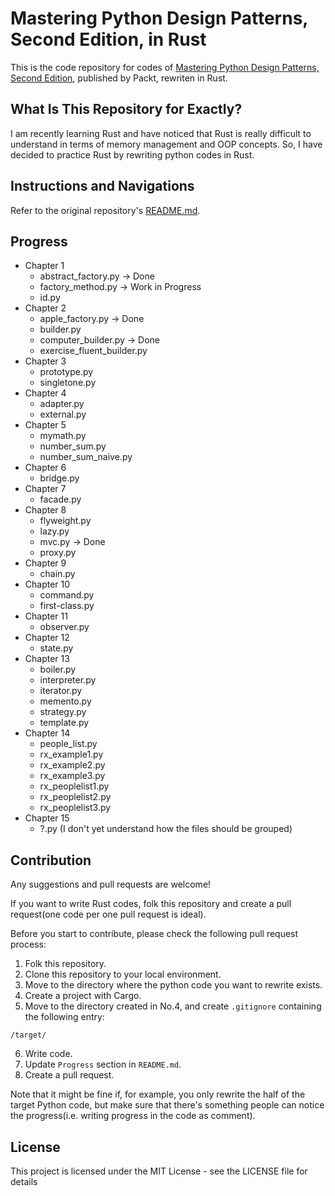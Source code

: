 # Mastering Python Design Patterns, Second Edition, in Rust

This is the code repository for codes of [Mastering Python Design Patterns, Second Edition](https://www.packtpub.com/application-development/mastering-python-design-patterns-second-edition?utm_source=github&utm_medium=repository&utm_campaign=), published by Packt, rewriten in Rust.


## What Is This Repository for Exactly?

I am recently learning Rust and have noticed that Rust is really difficult to understand in terms of memory management and OOP concepts. So, I have decided to practice Rust by rewriting python codes in Rust.


## Instructions and Navigations

Refer to the original repository's [README.md](https://github.com/PacktPublishing/Mastering-Python-Design-Patterns-Second-Edition/blob/master/README.md).


## Progress

* Chapter 1
  * abstract_factory.py -> Done
  * factory_method.py -> Work in Progress
  * id.py
* Chapter 2
  * apple_factory.py -> Done
  * builder.py
  * computer_builder.py -> Done
  * exercise_fluent_builder.py
* Chapter 3
  * prototype.py
  * singletone.py
* Chapter 4
  * adapter.py
  * external.py
* Chapter 5
  * mymath.py
  * number_sum.py
  * number_sum_naive.py
* Chapter 6
  * bridge.py
* Chapter 7
  * facade.py
* Chapter 8
  * flyweight.py
  * lazy.py
  * mvc.py -> Done
  * proxy.py
* Chapter 9
  * chain.py
* Chapter 10
  * command.py
  * first-class.py
* Chapter 11
  * observer.py
* Chapter 12
  * state.py
* Chapter 13
  * boiler.py
  * interpreter.py
  * iterator.py
  * memento.py
  * strategy.py
  * template.py
* Chapter 14
  * people_list.py
  * rx_example1.py
  * rx_example2.py
  * rx_example3.py
  * rx_peoplelist1.py
  * rx_peoplelist2.py
  * rx_peoplelist3.py
* Chapter 15
  * ?.py (I don't yet understand how the files should be grouped)


## Contribution

Any suggestions and pull requests are welcome!

If you want to write Rust codes, folk this repository and create a pull request(one code per one pull request is ideal).

Before you start to contribute, please check the following pull request process:

1. Folk this repository.
2. Clone this repository to your local environment.
3. Move to the directory where the python code you want to rewrite exists.
4. Create a project with Cargo.
5. Move to the directory created in No.4, and create `.gitignore` containing the following entry:

```
/target/
```

6. Write code.
7. Update `Progress` section in `README.md`.
8. Create a pull request.

Note that it might be fine if, for example, you only rewrite the half of the target Python code, but make sure that there's something people can notice the progress(i.e. writing progress in the code as comment).


## License

This project is licensed under the MIT License - see the LICENSE file for details

